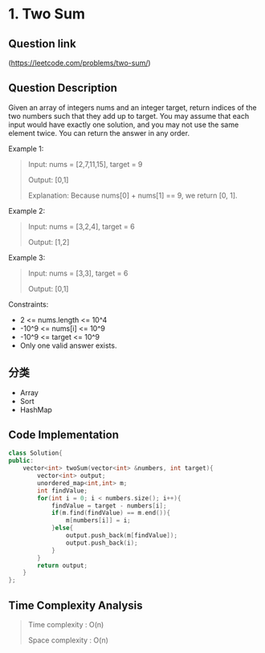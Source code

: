 # 1. Two Sum

## Question link
(https://leetcode.com/problems/two-sum/)

## Question Description
Given an array of integers nums and an integer target, return indices of the two numbers such that they add up to target.
You may assume that each input would have exactly one solution, and you may not use the same element twice.
You can return the answer in any order.

Example 1:
> Input: nums = [2,7,11,15], target = 9
>
> Output: [0,1]
>
> Explanation: Because nums[0] + nums[1] == 9, we return [0, 1].

Example 2:
> Input: nums = [3,2,4], target = 6
>
> Output: [1,2]

Example 3:
> Input: nums = [3,3], target = 6
>
> Output: [0,1]

Constraints:
* 2 <= nums.length <= 10^4
* -10^9 <= nums[i] <= 10^9
* -10^9 <= target <= 10^9
* Only one valid answer exists.

## 分类
- Array
- Sort
- HashMap

## Code Implementation
```c++
class Solution{
public:
    vector<int> twoSum(vector<int> &numbers, int target){
        vector<int> output;
        unordered_map<int,int> m;
        int findValue;
        for(int i = 0; i < numbers.size(); i++){
            findValue = target - numbers[i];
            if(m.find(findValue) == m.end()){
                m[numbers[i]] = i;
            }else{
                output.push_back(m[findValue]);
                output.push_back(i);
            }
        }
        return output;
    }
};
```

## Time Complexity Analysis
> Time complexity  : O(n)
>
> Space complexity : O(n)